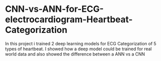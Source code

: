 # CNN-vs-ANN-for-ECG-electrocardiogram-Heartbeat-Categorization
In this project i trained 2 deep learning models for ECG Categorization of 5 types of heartbeat. I showed how a deep model could be trained for real world data and also showed the difference between a ANN vs a CNN
